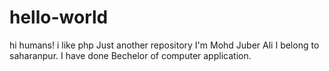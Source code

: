 # hello-world
hi humans!
i like php
Just another repository
I'm Mohd Juber Ali I belong to saharanpur.
I have done Bechelor of computer application.
